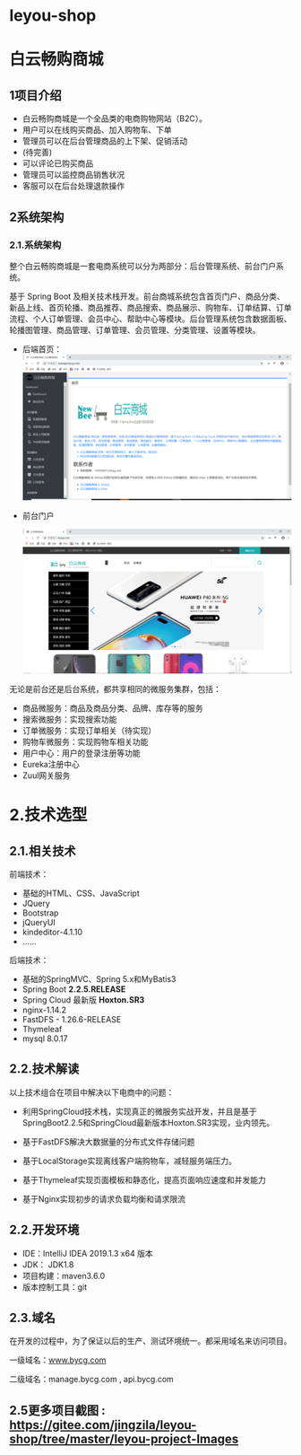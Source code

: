 # leyou-shop

# 白云畅购商城

## 1项目介绍

- 白云畅购商城是一个全品类的电商购物网站（B2C）。
- 用户可以在线购买商品、加入购物车、下单
- 管理员可以在后台管理商品的上下架、促销活动
- (待完善)
- 可以评论已购买商品
- 管理员可以监控商品销售状况
- 客服可以在后台处理退款操作


## 2系统架构

### 2.1.系统架构

整个白云畅购商城是一套电商系统可以分为两部分：后台管理系统、前台门户系统。

基于 Spring Boot 及相关技术栈开发。前台商城系统包含首页门户、商品分类、新品上线、首页轮播、商品推荐、商品搜索、商品展示、购物车、订单结算、订单流程、个人订单管理、会员中心、帮助中心等模块。后台管理系统包含数据面板、轮播图管理、商品管理、订单管理、会员管理、分类管理、设置等模块。
  - 后端首页：
    ![后台首页](assets/后台首页.png)

- 前台门户

   ![前台主页面](assets/前台主页面.png)

无论是前台还是后台系统，都共享相同的微服务集群，包括：

- 商品微服务：商品及商品分类、品牌、库存等的服务
- 搜索微服务：实现搜索功能
- 订单微服务：实现订单相关（待实现）
- 购物车微服务：实现购物车相关功能
- 用户中心：用户的登录注册等功能
- Eureka注册中心
- Zuul网关服务

# 2.技术选型

## 2.1.相关技术

前端技术：

- 基础的HTML、CSS、JavaScript 
- JQuery 
- Bootstrap
- jQueryUI
- kindeditor-4.1.10
- ......

后端技术：

- 基础的SpringMVC、Spring 5.x和MyBatis3
- Spring Boot  **2.2.5.RELEASE** 
- Spring Cloud 最新版  **Hoxton.SR3** 
- nginx-1.14.2
- FastDFS - 1.26.6-RELEASE
- Thymeleaf
- mysql   8.0.17

## 2.2.技术解读

以上技术组合在项目中解决以下电商中的问题：

- 利用SpringCloud技术栈，实现真正的微服务实战开发，并且是基于SpringBoot2.2.5和SpringCloud最新版本Hoxton.SR3实现，业内领先。

- 基于FastDFS解决大数据量的分布式文件存储问题

- 基于LocalStorage实现离线客户端购物车，减轻服务端压力。

- 基于Thymeleaf实现页面模板和静态化，提高页面响应速度和并发能力

- 基于Nginx实现初步的请求负载均衡和请求限流

## 2.2.开发环境

- IDE：IntelliJ IDEA 2019.1.3 x64 版本
- JDK： JDK1.8
- 项目构建：maven3.6.0
- 版本控制工具：git

## 2.3.域名

在开发的过程中，为了保证以后的生产、测试环境统一。都采用域名来访问项目。

一级域名：www.bycg.com

二级域名：manage.bycg.com , api.bycg.com

## 2.5更多项目截图 :  https://gitee.com/jingzila/leyou-shop/tree/master/leyou-project-Images 

